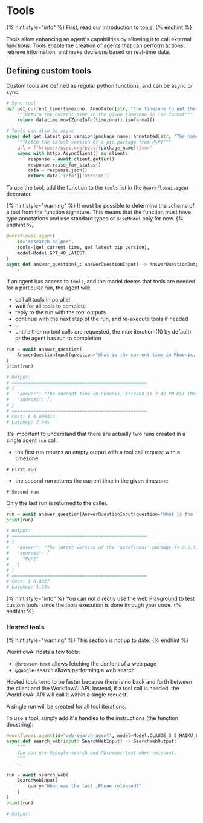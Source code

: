 # Tools

{% hint style="info" %}
First, read our introduction to [tools](../../concepts/tools.md).
{% endhint %}

Tools allow enhancing an agent's capabilities by allowing it to call external functions. Tools enable the creation of agents that can perform actions, retrieve information, and make decisions based on real-time data.

## Defining custom tools

Custom tools are defined as regular python functions, and can be async or sync.

```python
# Sync tool
def get_current_time(timezone: Annotated[str, "The timezone to get the current time in. e-g Europe/Paris"]) -> str:
    """Return the current time in the given timezone in iso format"""
    return datetime.now(ZoneInfo(timezone)).isoformat()

# Tools can also be async
async def get_latest_pip_version(package_name: Annotated[str, "The name of the pip package to check"]) -> str:
    """Fetch the latest version of a pip package from PyPI"""
    url = f"https://pypi.org/pypi/{package_name}/json"
    async with httpx.AsyncClient() as client:
        response = await client.get(url)
        response.raise_for_status()
        data = response.json()
        return data['info']['version']
```

To use the tool, add the function to the `tools` list in the `@workflowai.agent` decorator.

{% hint style="warning" %}
It must be possible to determine the schema of a tool from the function signature. This means that
the function must have type annotations and use standard types or `BaseModel` only for now.
{% endhint %}


```python
@workflowai.agent(
    id="research-helper",
    tools=[get_current_time, get_latest_pip_version],
    model=Model.GPT_4O_LATEST,
)
async def answer_question(_: AnswerQuestionInput) -> AnswerQuestionOutput:
    ...
```

If an agent has access to `tools`, and the model
deems that tools are needed for a particular run, the agent will:
- call all tools in parallel
- wait for all tools to complete
- reply to the run with the tool outputs
- continue with the next step of the run, and re-execute tools if needed
- ...
- until either no tool calls are requested, the max iteration (10 by default) or the agent has run to completion

```python
run = await answer_question(
    AnswerQuestionInput(question="What is the current time in Phoenix, AZ?")
)
print(run)

# Output:
# ==================================================
# {
#   "answer": "The current time in Phoenix, Arizona is 2:42 PM MST (Mountain Standard Time) on February 14, 2025.",
#   "sources": []
# }
# ==================================================
# Cost: $ 0.006414
# Latency: 2.64s
```

It's important to understand that there are actually two runs created in a single agent `run` call:
- the first run returns an empty output with a tool call request with a timezone
```
# First run
```
- the second run returns the current time in the given timezone
```
# Second run
```

Only the last run is returned to the caller.

```python
run = await answer_question(AnswerQuestionInput(question="What is the latest version of workflowai package?"))
print(run)

# Output:
# ==================================================
# {
#   "answer": "The latest version of the 'workflowai' package is 0.5.5.",
#   "sources": [
#     "PyPI"
#   ]
# }
# ==================================================
# Cost: $ 0.0027
# Latency: 1.38s
```

{% hint style="info" %}
You can not directly use the web [Playground](../../features/playground.md) to test custom tools, since the tools execution is done through your code.
{% endhint %}

### Hosted tools

{% hint style="warning" %}
This section is not up to date.
{% endhint %}

WorkflowAI hosts a few tools:

- `@browser-text` allows fetching the content of a web page
- `@google-search` allows performing a web search

Hosted tools tend to be faster because there is no back and forth between the client and the WorkflowAI API. Instead,
if a tool call is needed, the WorkflowAI API will call it within a single request.

A single run will be created for all tool iterations.

To use a tool, simply add it's handles to the instructions (the function docstring):

```python
@workflowai.agent(id="web-search-agent", model=Model.CLAUDE_3_5_HAIKU_LATEST)
async def search_web(input: SearchWebInput) -> SearchWebOutput:
    """
    You can use @google-search and @browser-text when relevant.
    """
    ...
```

```python
run = await search_web(
    SearchWebInput(
        query="When was the last iPhone released?"
    )
)
print(run)

# Output:
```
